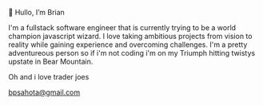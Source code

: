 👋 Hullo, I’m Brian
<a>

I'm a fullstack software engineer that is currently trying to be a world champion javascript wizard. 
I love taking ambitious projects from vision to reality while gaining experience and overcoming challenges.
I'm a pretty adventureous person so if i'm not coding i'm on my Triumph hitting twistys upstate in Bear Mountain.
  
Oh and i love trader joes

bpsahota@gmail.com 

